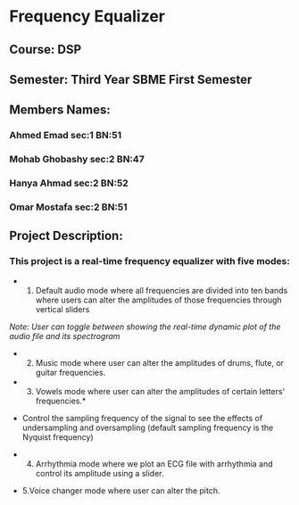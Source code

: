 # Frequency Equalizer

## Course: DSP
## Semester: Third Year SBME First Semester
## Members Names: 

### Ahmed Emad    sec:1 BN:51
### Mohab Ghobashy sec:2 BN:47
### Hanya Ahmad   sec:2 BN:52
### Omar Mostafa sec:2 BN:51
## Project Description:
### This project is a real-time frequency equalizer with five modes:

* 1. Default audio mode where all frequencies are divided into ten bands where users can alter the amplitudes of those frequencies through vertical sliders 

*Note: User can toggle between showing the real-time dynamic plot of the audio file and its spectrogram*

* 2. Music mode where user can alter the amplitudes of drums, flute, or guitar frequencies.

* 3. Vowels mode where user can alter the amplitudes of certain letters' frequencies.* 
* Control the sampling frequency of the signal to see the effects of undersampling and oversampling (default sampling frequency is the Nyquist frequency)

* 4. Arrhythmia mode where we plot an ECG file with arrhythmia and control its amplitude using a slider.

* 5.Voice changer mode where user can alter the pitch.
